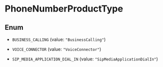 

# PhoneNumberProductType

## Enum


* `BUSINESS_CALLING` (value: `"BusinessCalling"`)

* `VOICE_CONNECTOR` (value: `"VoiceConnector"`)

* `SIP_MEDIA_APPLICATION_DIAL_IN` (value: `"SipMediaApplicationDialIn"`)



